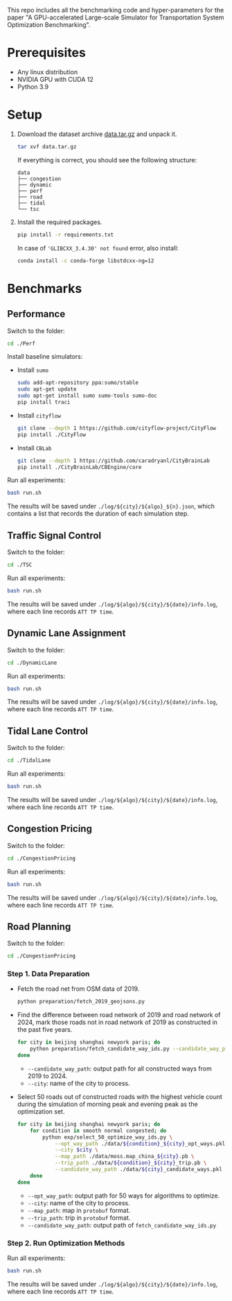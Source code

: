 This repo includes all the benchmarking code and hyper-parameters for the paper "A GPU-accelerated Large-scale Simulator for
Transportation System Optimization Benchmarking".

# Prerequisites
* Any linux distribution
* NVIDIA GPU with CUDA 12
* Python 3.9

# Setup
1. Download the dataset archive [data.tar.gz](https://fiblab-neurips2024-moss-benchmark.obs.cn-north-4.myhuaweicloud.com/data.tar.gz) and unpack it.
    ```bash
    tar xvf data.tar.gz
    ```
    If everything is correct, you should see the following structure:
    ```log
    data
    ├── congestion
    ├── dynamic
    ├── perf
    ├── road
    ├── tidal
    └── tsc
    ```
2. Install the required packages.
    ```bash
    pip install -r requirements.txt
    ```
    In case of `'GLIBCXX_3.4.30' not found` error, also install:
    ```bash
    conda install -c conda-forge libstdcxx-ng=12
    ```

# Benchmarks
## Performance

Switch to the folder:
```bash
cd ./Perf
```

Install baseline simulators:
* Install `sumo`
    ```bash
    sudo add-apt-repository ppa:sumo/stable
    sudo apt-get update
    sudo apt-get install sumo sumo-tools sumo-doc
    pip install traci
    ```
* Install `cityflow`
    ```bash
    git clone --depth 1 https://github.com/cityflow-project/CityFlow
    pip install ./CityFlow
    ```
* Install `CBLab`
    ```bash
    git clone --depth 1 https://github.com/caradryanl/CityBrainLab
    pip install ./CityBrainLab/CBEngine/core
    ```

Run all experiments:
```bash
bash run.sh
```
The results will be saved under `./log/${city}/${algo}_${n}.json`, which contains a list that records the duration of each simulation step.

## Traffic Signal Control
Switch to the folder:
```bash
cd ./TSC
```

Run all experiments:
```bash
bash run.sh
```
The results will be saved under `./log/${algo}/${city}/${date}/info.log`, where each line records `ATT TP time`.

## Dynamic Lane Assignment
Switch to the folder:
```bash
cd ./DynamicLane
```

Run all experiments:
```bash
bash run.sh
```
The results will be saved under `./log/${algo}/${city}/${date}/info.log`, where each line records `ATT TP time`.

## Tidal Lane Control
Switch to the folder:
```bash
cd ./TidalLane
```

Run all experiments:
```bash
bash run.sh
```
The results will be saved under `./log/${algo}/${city}/${date}/info.log`, where each line records `ATT TP time`.

## Congestion Pricing
Switch to the folder:
```bash
cd ./CongestionPricing
```

Run all experiments:
```bash
bash run.sh
```
The results will be saved under `./log/${algo}/${city}/${date}/info.log`, where each line records `ATT TP time`.

## Road Planning

Switch to the folder:
```bash
cd ./CongestionPricing
```

### Step 1. Data Preparation

* Fetch the road net from OSM data of 2019.

    ```bash
    python preparation/fetch_2019_geojsons.py
    ```

* Find the difference between road network of 2019 and road network of 2024, mark those roads not in road network of 2019 as constructed in the past five years.

    ```bash
    for city in beijing shanghai newyork paris; do
        python preparation/fetch_candidate_way_ids.py --candidate_way_path ./data/${city}_candidate_ways.pkl --city $city
    done
    ```

    - `--candidate_way_path`: output path for all constructed ways from 2019 to 2024.
    - `--city`: name of the city to process.

* Select 50 roads out of constructed roads with the highest vehicle count during the simulation of morning peak and evening peak as the optimization set.

    ```bash
    for city in beijing shanghai newyork paris; do
        for condition in smooth normal congested; do
            python exp/select_50_optimize_way_ids.py \
                --opt_way_path ./data/${condition}_${city}_opt_ways.pkl \
                --city $city \
                --map_path ./data/moss.map_china_${city}.pb \
                --trip_path ./data/${condition}_${city}_trip.pb \
                --candidate_way_path ./data/${city}_candidate_ways.pkl
        done
    done
    ```

    - `--opt_way_path`: output path for 50 ways for algorithms to optimize.
    - `--city`: name of the city to process.
    - `--map_path`: map in `protobuf` format.
    - `--trip_path`: trip in `protobuf` format.
    - `--candidate_way_path`: output path of `fetch_candidate_way_ids.py`

### Step 2. Run Optimization Methods
Run all experiments:
```bash
bash run.sh
```
The results will be saved under `./log/${algo}/${city}/${date}/info.log`, where each line records `ATT TP time`.
